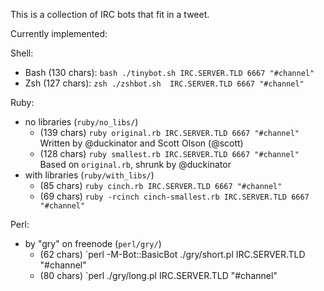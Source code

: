This is a collection of IRC bots that fit in a tweet.

Currently implemented:

Shell:
* Bash (130 chars): `bash ./tinybot.sh IRC.SERVER.TLD 6667 "#channel"`
* Zsh  (127 chars): `zsh ./zshbot.sh  IRC.SERVER.TLD 6667 "#channel"`

Ruby:
* no libraries (`ruby/no_libs/`)
  * (139 chars) `ruby original.rb IRC.SERVER.TLD 6667 "#channel"`
    Written by @duckinator and Scott Olson (@scott)
  * (128 chars) `ruby smallest.rb IRC.SERVER.TLD 6667 "#channel"`
    Based on `original.rb`, shrunk by @duckinator
* with libraries (`ruby/with_libs/`)
  * (85 chars)  `ruby cinch.rb IRC.SERVER.TLD 6667 "#channel"`
  * (69 chars)  `ruby -rcinch cinch-smallest.rb IRC.SERVER.TLD 6667 "#channel"`


Perl:
* by "gry" on freenode (`perl/gry/`)
  * (62 chars)  `perl -M-Bot::BasicBot ./gry/short.pl IRC.SERVER.TLD "#channel"
  * (80 chars)  `perl ./gry/long.pl IRC.SERVER.TLD "#channel"

